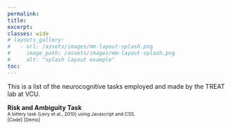 ```yaml
---
permalink:
title: 
excerpt: 
classes: wide
# layouts_gallery:
#   - url: /assets/images/mm-layout-splash.png
#     image_path: /assets/images/mm-layout-splash.png
#     alt: "splash layout example"
toc: 
---
```


<style>
    small {
        font-size: .75em;
        display: block;
        line-height: 1.3;
    }
    
    a {
        text-decoration: none;
    }

    *::selection {
        background: #C9B4C7;
    }
</style>

This is a list of the neurocognitive tasks employed and made by the TREAT lab at VCU.


<b>Risk and Ambiguity Task</b>
<small>A lottery task [(Levy et al., 2010)](https://pubmed.ncbi.nlm.nih.gov/20032238/) using Javascript and CSS. </small>
<small>[Code] [[Demo]](https://treatlab.github.io/Task-demos/assets/Task-RiskAmbTask/practice.html)</small>
